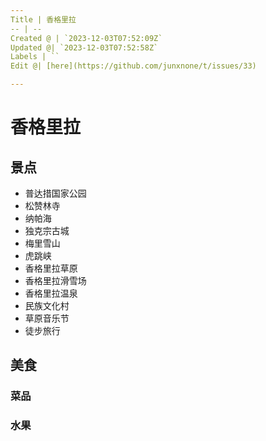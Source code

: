 ```yaml
---
Title | 香格里拉
-- | --
Created @ | `2023-12-03T07:52:09Z`
Updated @| `2023-12-03T07:52:58Z`
Labels | ``
Edit @| [here](https://github.com/junxnone/t/issues/33)

---
```

# 香格里拉


## 景点
- 普达措国家公园
- 松赞林寺
- 纳帕海
- 独克宗古城
- 梅里雪山
- 虎跳峡
- 香格里拉草原
- 香格里拉滑雪场
- 香格里拉温泉
- 民族文化村
- 草原音乐节
- 徒步旅行

## 美食
### 菜品

### 水果


